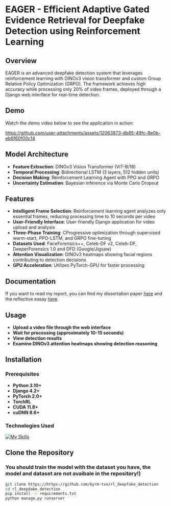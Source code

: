 # EAGER - Efficient Adaptive Gated Evidence Retrieval for Deepfake Detection using Reinforcement Learning

## Overview

EAGER is an advanced deepfake detection system that leverages reinforcement learning with DINOv3 vision transformer and custom Group Relative Policy Optimization (GRPO). The framework achieves high accuracy while processing only 20% of video frames, deployed through a Django web interface for real-time detection.


## Demo

Watch the demo video below to see the application in action:

https://github.com/user-attachments/assets/12063873-db85-49fc-8e0b-eb6f60f00c14

## Model Architecture

- **Feature Extraction**: DINOv3 Vision Transformer (ViT-B/16)
- **Temporal Processing**: Bidirectional LSTM (3 layers, 512 hidden units)
- **Decision Making**: Reinforcement Learning Agent with PPO and GRPO
- **Uncertainty Estimation**: Bayesian inference via Monte Carlo Dropout
  
## Features

- **Intelligent Frame Selection**: Reinforcement learning agent analyzes only essential frames, reducing processing time to 10 seconds per video
- **User-Friendly Interface**: User-friendly Django application for video upload and analysis
- **Three-Phase Training**: CProgressive optimization through supervised warm-start, PPO-LSTM, and GRPO fine-tuning
- **Datasets Used**: FaceForensics++, Celeb-DF v2, Celeb-DF, DeeperForensics 1.0 and DFD (Google/Jigsaw) 
- **Attention Visualization**: DINOv3 heatmaps showing facial regions contributing to detection decisions
- **GPU Acceleration**: Utilizes PyTorch-GPU for faster processing
  

## Documentation

If you want to read my report, you can find my dissertation paper [here](https://github.com/byrm-tsn/rl_deepfake_detection/blob/main/DOCUMENTATION/Dissertation_Paper.pdf) and the reflective essay [here](https://github.com/byrm-tsn/rl_deepfake_detection/blob/main/DOCUMENTATION/Reflective%20Essay.pdf).

## Usage

- **Upload a video file through the web interface**
- **Wait for processing (approximately 10-15 seconds)**
- **View detection results**
- **Examine DINOv3 attention heatmaps showing detection reasoning**


## Installation

### Prerequisites

- **Python 3.10+**
- **Django 4.2+**
- **PyTorch 2.0+**
- **TorchRL**
- **CUDA 11.8+**
- **cuDNN 8.6+**

### Technologies Used

[![My Skills](https://skillicons.dev/icons?i=vscode,github,django,js,html,css,git,opencv,py,sqlite,pytorch,sklearn)](https://skillicons.dev)

## Clone the Repository
### You should train the model with the dataset you have, the model and dataset are not avaibale in the repository!)
```bash
git clone https://https://github.com/byrm-tsn/rl_deepfake_detection
cd rl_deepdake_detection
pip install -r requirements.txt
python manage.py runserver


